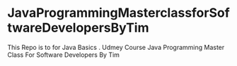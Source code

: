 # JavaProgrammingMasterclassforSoftwareDevelopersByTim
This Repo is to for Java Basics .
Udmey Course Java Programming Master Class For Software Developers By Tim
